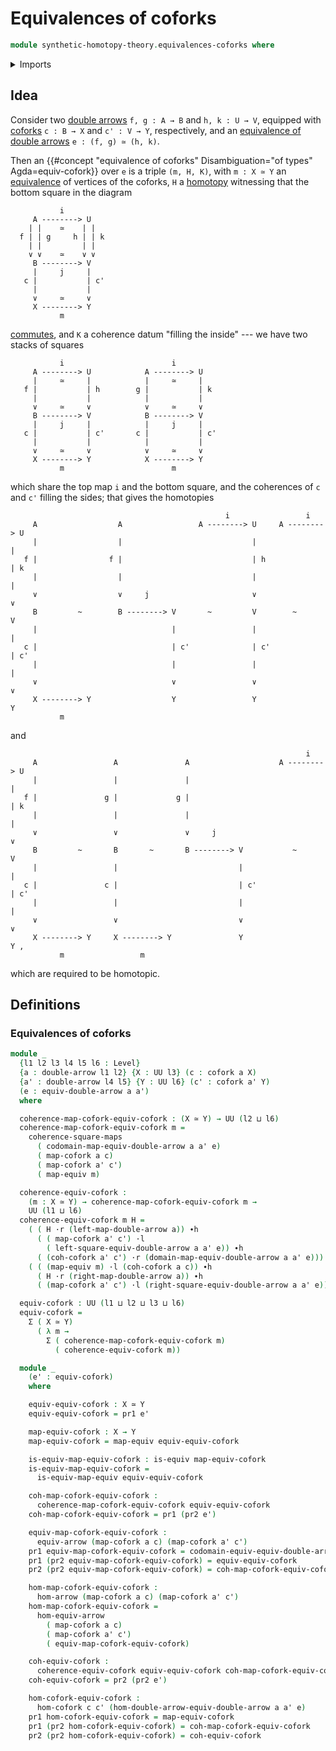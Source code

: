 # Equivalences of coforks

```agda
module synthetic-homotopy-theory.equivalences-coforks where
```

<details><summary>Imports</summary>

```agda
open import foundation.commuting-squares-of-maps
open import foundation.dependent-pair-types
open import foundation.double-arrows
open import foundation.equivalences
open import foundation.equivalences-arrows
open import foundation.equivalences-double-arrows
open import foundation.homotopies
open import foundation.morphisms-arrows
open import foundation.universe-levels
open import foundation.whiskering-homotopies-composition

open import synthetic-homotopy-theory.coforks
open import synthetic-homotopy-theory.morphisms-coforks
```

</details>

## Idea

Consider two [double arrows](foundation.double-arrows.md) `f, g : A → B` and
`h, k : U → V`, equipped with [coforks](synthetic-homotopy-theory.coforks.md)
`c : B → X` and `c' : V → Y`, respectively, and an
[equivalence of double arrows](foundation.equivalences-double-arrows.md)
`e : (f, g) ≃ (h, k)`.

Then an
{{#concept "equivalence of coforks" Disambiguation="of types" Agda=equiv-cofork}}
over `e` is a triple `(m, H, K)`, with `m : X ≃ Y` an
[equivalence](foundation-core.equivalences.md) of vertices of the coforks, `H` a
[homotopy](foundation-core.homotopies.md) witnessing that the bottom square in
the diagram

```text
           i
     A --------> U
    | |    ≃    | |
  f | | g     h | | k
    | |         | |
    ∨ ∨    ≃    ∨ ∨
     B --------> V
     |     j     |
   c |           | c'
     |           |
     ∨     ≃     ∨
     X --------> Y
           m
```

[commutes](foundation-core.commuting-squares-of-maps.md), and `K` a coherence
datum "filling the inside" --- we have two stacks of squares

```text
           i                        i
     A --------> U            A --------> U
     |     ≃     |            |     ≃     |
   f |           | h        g |           | k
     |           |            |           |
     ∨     ≃     ∨            ∨     ≃     ∨
     B --------> V            B --------> V
     |     j     |            |     j     |
   c |           | c'       c |           | c'
     |           |            |           |
     ∨     ≃     ∨            ∨     ≃     ∨
     X --------> Y            X --------> Y
           m                        m
```

which share the top map `i` and the bottom square, and the coherences of `c` and
`c'` filling the sides; that gives the homotopies

```text
                                                i                 i
     A                  A                 A --------> U     A --------> U
     |                  |                             |                 |
   f |                f |                             | h               | k
     |                  |                             |                 |
     ∨                  ∨     j                       ∨                 ∨
     B         ~        B --------> V       ~         V        ~        V
     |                              |                 |                 |
   c |                              | c'              | c'              | c'
     |                              |                 |                 |
     ∨                              ∨                 ∨                 ∨
     X --------> Y                  Y                 Y                 Y
           m
```

and

```text
                                                                  i
     A                 A               A                    A --------> U
     |                 |               |                                |
   f |               g |             g |                                | k
     |                 |               |                                |
     ∨                 ∨               ∨     j                          ∨
     B         ~       B       ~       B --------> V           ~        V
     |                 |                           |                    |
   c |               c |                           | c'                 | c'
     |                 |                           |                    |
     ∨                 ∨                           ∨                    ∨
     X --------> Y     X --------> Y               Y                    Y ,
           m                 m
```

which are required to be homotopic.

## Definitions

### Equivalences of coforks

```agda
module _
  {l1 l2 l3 l4 l5 l6 : Level}
  {a : double-arrow l1 l2} {X : UU l3} (c : cofork a X)
  {a' : double-arrow l4 l5} {Y : UU l6} (c' : cofork a' Y)
  (e : equiv-double-arrow a a')
  where

  coherence-map-cofork-equiv-cofork : (X ≃ Y) → UU (l2 ⊔ l6)
  coherence-map-cofork-equiv-cofork m =
    coherence-square-maps
      ( codomain-map-equiv-double-arrow a a' e)
      ( map-cofork a c)
      ( map-cofork a' c')
      ( map-equiv m)

  coherence-equiv-cofork :
    (m : X ≃ Y) → coherence-map-cofork-equiv-cofork m →
    UU (l1 ⊔ l6)
  coherence-equiv-cofork m H =
    ( ( H ·r (left-map-double-arrow a)) ∙h
      ( ( map-cofork a' c') ·l
        ( left-square-equiv-double-arrow a a' e)) ∙h
      ( (coh-cofork a' c') ·r (domain-map-equiv-double-arrow a a' e))) ~
    ( ( (map-equiv m) ·l (coh-cofork a c)) ∙h
      ( H ·r (right-map-double-arrow a)) ∙h
      ( (map-cofork a' c') ·l (right-square-equiv-double-arrow a a' e)))

  equiv-cofork : UU (l1 ⊔ l2 ⊔ l3 ⊔ l6)
  equiv-cofork =
    Σ ( X ≃ Y)
      ( λ m →
        Σ ( coherence-map-cofork-equiv-cofork m)
          ( coherence-equiv-cofork m))

  module _
    (e' : equiv-cofork)
    where

    equiv-equiv-cofork : X ≃ Y
    equiv-equiv-cofork = pr1 e'

    map-equiv-cofork : X → Y
    map-equiv-cofork = map-equiv equiv-equiv-cofork

    is-equiv-map-equiv-cofork : is-equiv map-equiv-cofork
    is-equiv-map-equiv-cofork =
      is-equiv-map-equiv equiv-equiv-cofork

    coh-map-cofork-equiv-cofork :
      coherence-map-cofork-equiv-cofork equiv-equiv-cofork
    coh-map-cofork-equiv-cofork = pr1 (pr2 e')

    equiv-map-cofork-equiv-cofork :
      equiv-arrow (map-cofork a c) (map-cofork a' c')
    pr1 equiv-map-cofork-equiv-cofork = codomain-equiv-equiv-double-arrow a a' e
    pr1 (pr2 equiv-map-cofork-equiv-cofork) = equiv-equiv-cofork
    pr2 (pr2 equiv-map-cofork-equiv-cofork) = coh-map-cofork-equiv-cofork

    hom-map-cofork-equiv-cofork :
      hom-arrow (map-cofork a c) (map-cofork a' c')
    hom-map-cofork-equiv-cofork =
      hom-equiv-arrow
        ( map-cofork a c)
        ( map-cofork a' c')
        ( equiv-map-cofork-equiv-cofork)

    coh-equiv-cofork :
      coherence-equiv-cofork equiv-equiv-cofork coh-map-cofork-equiv-cofork
    coh-equiv-cofork = pr2 (pr2 e')

    hom-cofork-equiv-cofork :
      hom-cofork c c' (hom-double-arrow-equiv-double-arrow a a' e)
    pr1 hom-cofork-equiv-cofork = map-equiv-cofork
    pr1 (pr2 hom-cofork-equiv-cofork) = coh-map-cofork-equiv-cofork
    pr2 (pr2 hom-cofork-equiv-cofork) = coh-equiv-cofork
```
